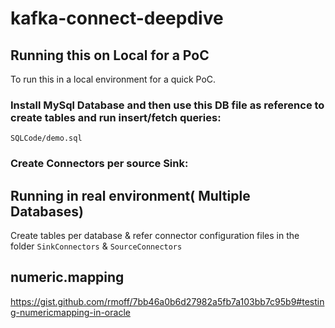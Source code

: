 # kafka-connect-deepdive


## Running this on Local for a PoC
To run this in a local environment for a quick PoC.

### Install MySql Database and then use this DB file as reference to create tables and run insert/fetch queries:
`SQLCode/demo.sql`

### Create Connectors per source Sink:


## Running in real environment( Multiple Databases)
Create tables per database & refer connector configuration files in the folder 
`SinkConnectors` & `SourceConnectors`

## numeric.mapping 

https://gist.github.com/rmoff/7bb46a0b6d27982a5fb7a103bb7c95b9#testing-numericmapping-in-oracle



